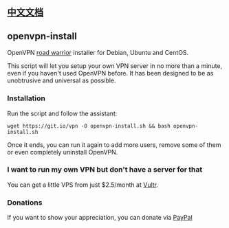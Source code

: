 ## [中文文档](https://github.com/CarGod/openvpn-install/blob/master/Chinese.md)

## openvpn-install
OpenVPN [road warrior](http://en.wikipedia.org/wiki/Road_warrior_%28computing%29) installer for Debian, Ubuntu and CentOS.

This script will let you setup your own VPN server in no more than a minute, even if you haven't used OpenVPN before. It has been designed to be as unobtrusive and universal as possible.

### Installation
Run the script and follow the assistant:

`wget https://git.io/vpn -O openvpn-install.sh && bash openvpn-install.sh`

Once it ends, you can run it again to add more users, remove some of them or even completely uninstall OpenVPN.

### I want to run my own VPN but don't have a server for that
You can get a little VPS from just $2.5/month at [Vultr](https://www.vultr.com/?ref=7137562).

### Donations

If you want to show your appreciation, you can donate via [PayPal](https://www.paypal.me/cargod)
